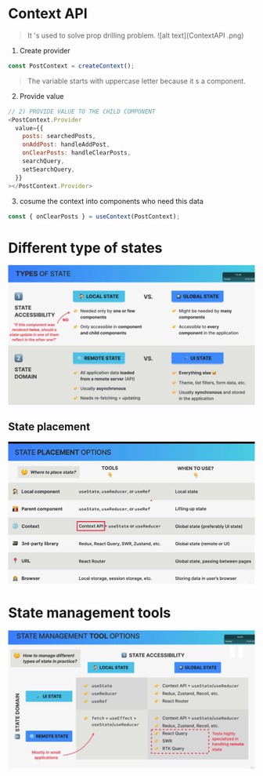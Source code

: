 # Context API

> It 's used to solve prop drilling problem.
> ![alt text](ContextAPI .png)

1. Create provider

```js
const PostContext = createContext();
```

> The variable starts with uppercase letter because it s a component.

2. Provide value

```js
// 2) PROVIDE VALUE TO THE CHILD COMPONENT
<PostContext.Provider
  value={{
    posts: searchedPosts,
    onAddPost: handleAddPost,
    onClearPosts: handleClearPosts,
    searchQuery,
    setSearchQuery,
  }}
></PostContext.Provider>
```

3. cosume the context into components who need this data

```js
const { onClearPosts } = useContext(PostContext);
```

# Different type of states

![alt text](TypeOfState.png)

## State placement

![alt text](statePlacement.png)

# State management tools

![alt text](stateManagementTool.png)
